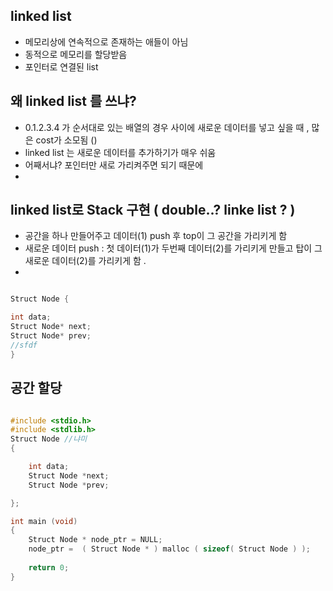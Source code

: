## linked list

* 메모리상에 연속적으로 존재하는 애들이 아님
* 동적으로 메모리를 할당받음
* 포인터로 연결된 list 

## 왜 linked list 를 쓰냐?

* 0.1.2.3.4 가 순서대로 있는 배열의 경우 사이에 새로운 데이터를 넣고 싶을 때 , 많은 cost가 소모됨 ()
* linked list 는 새로운 데이터를 추가하기가 매우 쉬움
* 어째서냐? 포인터만 새로 가리켜주면 되기 때문에
* 

## linked list로 Stack 구현 ( double..? linke list ? )

* 공간을 하나 만들어주고 데이터(1) push 후  top이 그 공간을 가리키게 함
* 새로운 데이터 push : 첫 데이터(1)가 두번째 데이터(2)를 가리키게 만들고 탑이 그 새로운 데이터(2)를 가리키게 함 . 
*  


```c

Struct Node {

int data;
Struct Node* next;
Struct Node* prev;
//sfdf
}

```
## 공간 할당

```c

#include <stdio.h>
#include <stdlib.h>
Struct Node //냐미
{

    int data;
    Struct Node *next;
    Struct Node *prev;

};

int main (void)
{
    Struct Node * node_ptr = NULL;
    node_ptr =  ( Struct Node * ) malloc ( sizeof( Struct Node ) );
    
    return 0;  
}

```

